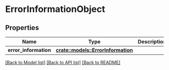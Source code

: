 # ErrorInformationObject

## Properties

Name | Type | Description | Notes
------------ | ------------- | ------------- | -------------
**error_information** | [**crate::models::ErrorInformation**](ErrorInformation.md) |  | 

[[Back to Model list]](../README.md#documentation-for-models) [[Back to API list]](../README.md#documentation-for-api-endpoints) [[Back to README]](../README.md)


